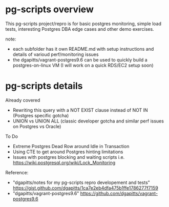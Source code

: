 # pg-scripts overview

This pg-scripts project/repro is for basic postgres  monitoring, simple load tests, interesting Postgres DBA edge cases and other demo exercises.

note:
* each subfolder has it own README.md with setup instructions and details of varioud perf/monitoring issues
* the dgapitts/vagrant-postgres9.6 can be used to quickly build a postgres-on-linux VM (I will work on a quick RDS/EC2 setup soon)

# pg-scripts details 

Already covered
* Rewriting this query with a NOT EXIST clause instead of NOT IN (Postgres specific gotcha)
* UNION vs UNION ALL (classic developer gotcha and similar perf issues on Postgres vs Oracle)

To Do
* Extreme Postgres Dead Row around Idle in Transaction
* Using CTE to get around Postgres hinting limitations
* Issues with postgres blocking and waiting scripts i.e. https://wiki.postgresql.org/wiki/Lock_Monitoring

Reference:
* "dgapitts/notes for my pg-scripts repro developement and tests" https://gist.github.com/dgapitts/1ca7e2eb4dfa475b1ffe1786277f7159
* "dgapitts/vagrant-postgres9.6"  https://github.com/dgapitts/vagrant-postgres9.6
